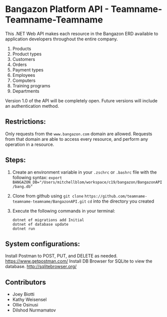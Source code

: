 # Bangazon Platform API - Teamname-Teamname-Teamname

This .NET Web API makes each resource in the Bangazon ERD available to application developers throughout the entire company.

1. Products
1. Product types
1. Customers
1. Orders
1. Payment types
1. Employees
1. Computers
1. Training programs
1. Departments

Version 1.0 of the API will be completely open. Future versions will include an authentication method.

## Restrictions:
Only requests from the `www.bangazon.com` domain are allowed. Requests from that domain are able to access every resource, and perform any operation in a resource.

## Steps:

1. Create an environment variable in your `.zschrc` or `.bashrc` file with the following syntax:
`export BANGAZON_DB="/Users/mitchellblom/workspace/c19/bangazon/BangazonAPI/bang.db"`

2. Clone from github using `git clone` `https://github.com/teamname-teamname-teamname/BangazonAPI.git`
`cd` into the directory you created

3. Execute the following commands in your terminal:
    ```
    dotnet ef migrations add Initial
    dotnet ef database update
    dotnet run
    ```

## System configurations:

Install Postman to POST, PUT, and DELETE as needed. https://www.getpostman.com/
Install DB Browser for SQLite to view the database. http://sqlitebrowser.org/

## Contributors

* Joey Biotti
* Kathy Weisensel
* Ollie Osinusi
* Dilshod Nurmamatov
